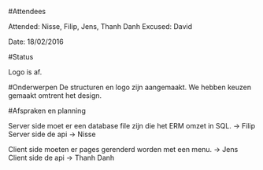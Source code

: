 #Attendees

Attended: Nisse, Filip, Jens, Thanh Danh
Excused: David

Date: 18/02/2016

 #Status

 Logo is af.

 #Onderwerpen
De structuren en logo zijn aangemaakt. We hebben keuzen gemaakt omtrent het design.

#Afspraken en planning

Server side moet er een database file zijn die het ERM omzet in SQL. -> Filip
Server side de api -> Nisse

Client side moeten er pages gerenderd worden met een menu. -> Jens
Client side de api -> Thanh Danh
